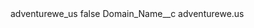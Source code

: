 <?xml version="1.0" encoding="UTF-8"?>
<CustomMetadata xmlns="http://soap.sforce.com/2006/04/metadata" xmlns:xsi="http://www.w3.org/2001/XMLSchema-instance" xmlns:xsd="http://www.w3.org/2001/XMLSchema">
    <label>adventurewe_us</label>
    <protected>false</protected>
    <values>
        <field>Domain_Name__c</field>
        <value xsi:type="xsd:string">adventurewe.us</value>
    </values>
</CustomMetadata>
